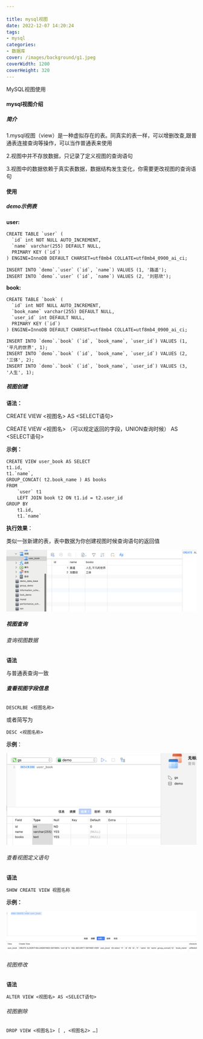 ```yaml
---

title: mysql视图
date: 2022-12-07 14:20:24
tags:
- mysql
categories:
- 数据库
cover: /images/background/g1.jpeg
coverWidth: 1200
coverHeight: 320
---
```


MySQL视图使用

<!-- more -->

#### mysql视图介绍

##### 简介

1.mysql视图（view）是一种虚拟存在的表。同真实的表一样，可以增删改查,跟普通表连接查询等操作，可以当作普通表来使用

2.视图中并不存放数据，只记录了定义视图的查询语句

3.视图中的数据依赖于真实表数据，数据结构发生变化，你需要更改视图的查询语句

#### 使用

##### demo示例表

**user:**

```mysql
CREATE TABLE `user` (
  `id` int NOT NULL AUTO_INCREMENT,
  `name` varchar(255) DEFAULT NULL,
  PRIMARY KEY (`id`)
) ENGINE=InnoDB DEFAULT CHARSET=utf8mb4 COLLATE=utf8mb4_0900_ai_ci;
```

```mysql
INSERT INTO `demo`.`user` (`id`, `name`) VALUES (1, '路遥');
INSERT INTO `demo`.`user` (`id`, `name`) VALUES (2, '刘慈欣');
```

**book:**

```mysql
CREATE TABLE `book` (
  `id` int NOT NULL AUTO_INCREMENT,
  `book_name` varchar(255) DEFAULT NULL,
  `user_id` int DEFAULT NULL,
  PRIMARY KEY (`id`)
) ENGINE=InnoDB DEFAULT CHARSET=utf8mb4 COLLATE=utf8mb4_0900_ai_ci;
```

```mysql
INSERT INTO `demo`.`book` (`id`, `book_name`, `user_id`) VALUES (1, '平凡的世界', 1);
INSERT INTO `demo`.`book` (`id`, `book_name`, `user_id`) VALUES (2, '三体', 2);
INSERT INTO `demo`.`book` (`id`, `book_name`, `user_id`) VALUES (3, '人生', 1);
```

##### 视图创建

**语法：**

CREATE VIEW <视图名> AS <SELECT语句>

CREATE VIEW <视图名> （可以规定返回的字段，UNION查询时候） AS <SELECT语句>

**示例：**

```mysql
CREATE VIEW user_book AS SELECT
t1.id,
t1.`name`,
GROUP_CONCAT( t2.book_name ) AS books 
FROM
	`user` t1
	LEFT JOIN book t2 ON t1.id = t2.user_id 
GROUP BY
	t1.id,
	t1.`name`
```

**执行效果**：

类似一张新建的表，表中数据为你创建视图时候查询语句的返回值

![image-20221207155802090](./mysql%E8%A7%86%E5%9B%BE/image-20221207155802090-0399885.png)

##### 视图查询

###### 查询视图数据

**语法**

与普通表查询一致

###### **查看视图字段信息**

```mysql
DESCRLBE <视图名称>
```

或者简写为

```mysql
DESC <视图名称>
```

**示例**：

![image-20221207160428279](./mysql%E8%A7%86%E5%9B%BE/image-20221207160428279.png)

###### 查看视图定义语句

**语法**

```mysql
SHOW CREATE VIEW 视图名称
```

**示例：**

![image-20221207161335662](mysql视图/image-20221207161335662.png)

###### 视图修改

**语法**

``` mysql
ALTER VIEW <视图名> AS <SELECT语句>
```

###### 视图删除

```mysql
DROP VIEW <视图名1> [ , <视图名2> …]
```

